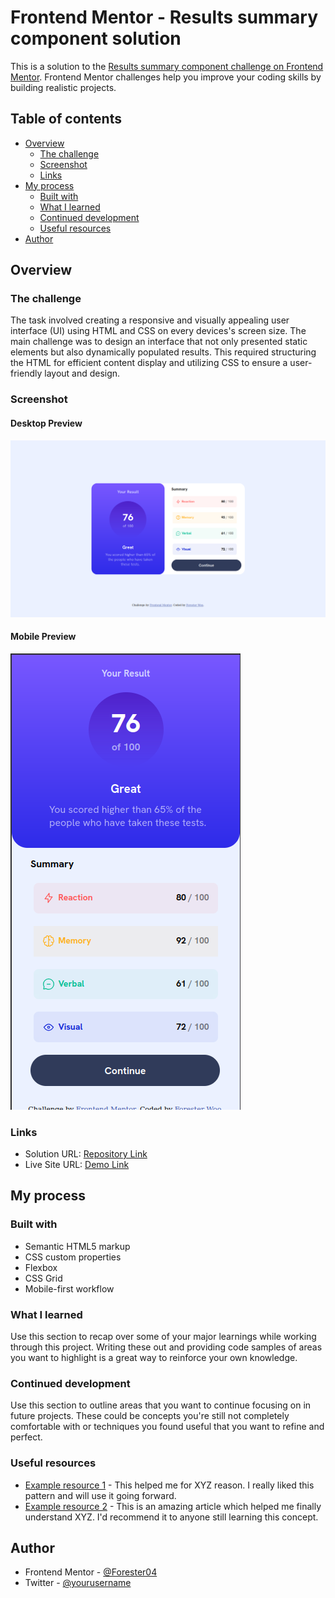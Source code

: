 # Frontend Mentor - Results summary component solution

This is a solution to the [Results summary component challenge on Frontend Mentor](https://www.frontendmentor.io/challenges/results-summary-component-CE_K6s0maV). Frontend Mentor challenges help you improve your coding skills by building realistic projects. 

## Table of contents

- [Overview](#overview)
  - [The challenge](#the-challenge)
  - [Screenshot](#screenshot)
  - [Links](#links)
- [My process](#my-process)
  - [Built with](#built-with)
  - [What I learned](#what-i-learned)
  - [Continued development](#continued-development)
  - [Useful resources](#useful-resources)
- [Author](#author)


## Overview

### The challenge
The task involved creating a responsive and visually appealing user interface (UI) using HTML and CSS on every devices's screen size. The main challenge was to design an interface that not only presented static elements but also dynamically populated results. This required structuring the HTML for efficient content display and utilizing CSS to ensure a user-friendly layout and design.

### Screenshot

#### Desktop Preview
![Desktop Preview](assets/images/screenshots/desktop.png)

#### Mobile Preview
![Mobile Preview](assets/images/screenshots/mobile.png)


### Links

- Solution URL: [Repository Link]()
- Live Site URL: [Demo Link]()

## My process

### Built with

- Semantic HTML5 markup
- CSS custom properties
- Flexbox
- CSS Grid
- Mobile-first workflow

### What I learned

Use this section to recap over some of your major learnings while working through this project. Writing these out and providing code samples of areas you want to highlight is a great way to reinforce your own knowledge.

### Continued development

Use this section to outline areas that you want to continue focusing on in future projects. These could be concepts you're still not completely comfortable with or techniques you found useful that you want to refine and perfect.


### Useful resources

- [Example resource 1](https://www.example.com) - This helped me for XYZ reason. I really liked this pattern and will use it going forward.
- [Example resource 2](https://www.example.com) - This is an amazing article which helped me finally understand XYZ. I'd recommend it to anyone still learning this concept.

## Author

- Frontend Mentor - [@Forester04](https://www.frontendmentor.io/profile/Forester04)
- Twitter - [@yourusername](https://www.twitter.com/yourusername)


